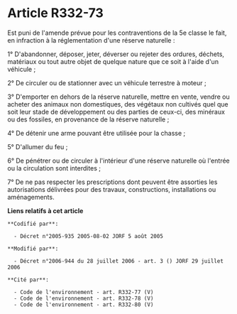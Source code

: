 # Article R332-73

Est puni de l'amende prévue pour les contraventions de la 5e classe le fait, en infraction à la réglementation d'une réserve
naturelle :

1° D'abandonner, déposer, jeter, déverser ou rejeter des ordures, déchets, matériaux ou tout autre objet de quelque nature
que ce soit à l'aide d'un véhicule ;

2° De circuler ou de stationner avec un véhicule terrestre à moteur ;

3° D'emporter en dehors de la réserve naturelle, mettre en vente, vendre ou acheter des animaux non domestiques, des végétaux
non cultivés quel que soit leur stade de développement ou des parties de ceux-ci, des minéraux ou des fossiles, en provenance
de la réserve naturelle ;

4° De détenir une arme pouvant être utilisée pour la chasse ;

5° D'allumer du feu ;

6° De pénétrer ou de circuler à l'intérieur d'une réserve naturelle où l'entrée ou la circulation sont interdites ;

7° De ne pas respecter les prescriptions dont peuvent être assorties les autorisations délivrées pour des travaux,
constructions, installations ou aménagements.

**Liens relatifs à cet article**

	**Codifié par**:

	  - Décret n°2005-935 2005-08-02 JORF 5 août 2005

	**Modifié par**:

	  - Décret n°2006-944 du 28 juillet 2006 - art. 3 () JORF 29 juillet 2006

	**Cité par**:

	  - Code de l'environnement - art. R332-77 (V)
	  - Code de l'environnement - art. R332-78 (V)
	  - Code de l'environnement - art. R332-80 (V)
